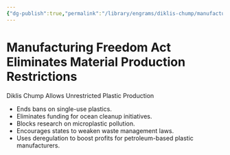 ```yaml
---
{"dg-publish":true,"permalink":"/library/engrams/diklis-chump/manufacturing-freedom-act-eliminates-material-production-restrictions/","tags":["DC/Global-Destruction","DC/AS1"]}
---
```


# Manufacturing Freedom Act Eliminates Material Production Restrictions
Diklis Chump Allows Unrestricted Plastic Production
- Ends bans on single-use plastics.  
- Eliminates funding for ocean cleanup initiatives.  
- Blocks research on microplastic pollution.  
- Encourages states to weaken waste management laws.  
- Uses deregulation to boost profits for petroleum-based plastic manufacturers.
